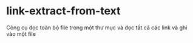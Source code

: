 # link-extract-from-text
Công cụ đọc toàn bộ file trong một thư mục và đọc tất cả các link và ghi vào một file
